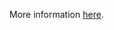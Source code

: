 More information [here](https://docs.bridgecrew.io/docs/ensure-oci-object-storage-bucket-can-emit-object-events).
